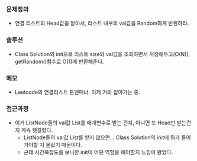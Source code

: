 ### 문제정의
- 연결 리스트의 Head값을 받아서, 리스트 내부의 val값을 Random하게 반환하라. 

### 솔루션
- Class Solution의 init으로 리스트 size와 val값을 조회하면서 저장해두고(O(N)), getRandom()함수로 O(1)에 반환해준다.

### 메모
- Leetcode의 연결리스트 톤앤매너. 이제 거의 잡아가는 중.
### 접근과정
- 이거 ListNode들의 val값 List를 매개변수로 받는 건지, 아니면 또 Head만 받는건지 계속 헷갈렸다. 
  - ListNode들의 val값 List를 받지 않으면... Class Solution의 init에 뭐가 들어가야할 지 몰랐기 때문이다. 
  - 근데 시간복잡도를 보니깐 init이 어떤 역할을 해야할지 느낌이 왔었다. 
